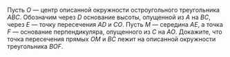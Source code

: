 Пусть $O$ — центр описанной окружности остроугольного треугольника $ABC$. Обозначим через $D$ основание высоты, опущенной из $A$ на $BC$, через $E$ — точку пересечения $AD$ и $CO$. Пусть $M$ — середина $AE$, а точка $F$ — основание перпендикуляра, опущенного из $C$ на $AO$. Докажите, что точка пересечения прямых $OM$ и $BC$ лежит на описанной окружности треугольника $BOF$.